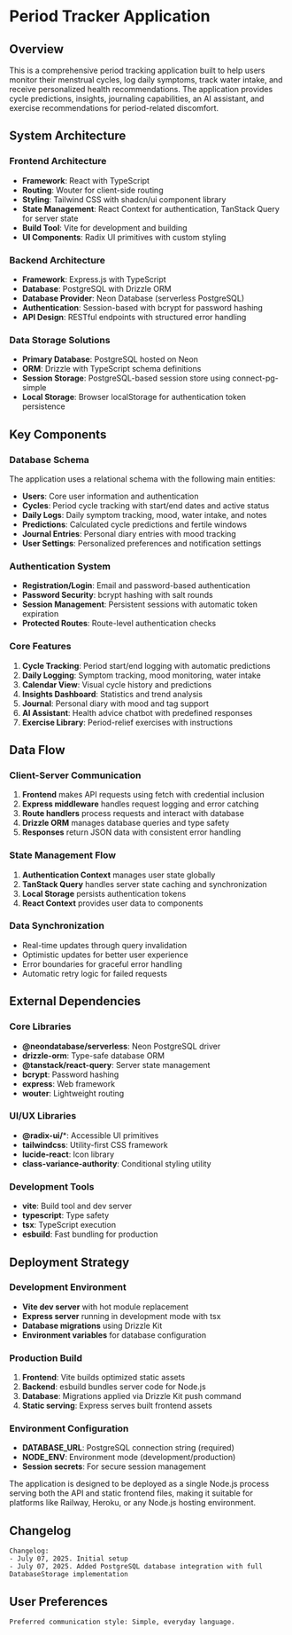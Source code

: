 # Period Tracker Application

## Overview

This is a comprehensive period tracking application built to help users monitor their menstrual cycles, log daily symptoms, track water intake, and receive personalized health recommendations. The application provides cycle predictions, insights, journaling capabilities, an AI assistant, and exercise recommendations for period-related discomfort.

## System Architecture

### Frontend Architecture
- **Framework**: React with TypeScript
- **Routing**: Wouter for client-side routing
- **Styling**: Tailwind CSS with shadcn/ui component library
- **State Management**: React Context for authentication, TanStack Query for server state
- **Build Tool**: Vite for development and building
- **UI Components**: Radix UI primitives with custom styling

### Backend Architecture
- **Framework**: Express.js with TypeScript
- **Database**: PostgreSQL with Drizzle ORM
- **Database Provider**: Neon Database (serverless PostgreSQL)
- **Authentication**: Session-based with bcrypt for password hashing
- **API Design**: RESTful endpoints with structured error handling

### Data Storage Solutions
- **Primary Database**: PostgreSQL hosted on Neon
- **ORM**: Drizzle with TypeScript schema definitions
- **Session Storage**: PostgreSQL-based session store using connect-pg-simple
- **Local Storage**: Browser localStorage for authentication token persistence

## Key Components

### Database Schema
The application uses a relational schema with the following main entities:
- **Users**: Core user information and authentication
- **Cycles**: Period cycle tracking with start/end dates and active status
- **Daily Logs**: Daily symptom tracking, mood, water intake, and notes
- **Predictions**: Calculated cycle predictions and fertile windows
- **Journal Entries**: Personal diary entries with mood tracking
- **User Settings**: Personalized preferences and notification settings

### Authentication System
- **Registration/Login**: Email and password-based authentication
- **Password Security**: bcrypt hashing with salt rounds
- **Session Management**: Persistent sessions with automatic token expiration
- **Protected Routes**: Route-level authentication checks

### Core Features
1. **Cycle Tracking**: Period start/end logging with automatic predictions
2. **Daily Logging**: Symptom tracking, mood monitoring, water intake
3. **Calendar View**: Visual cycle history and predictions
4. **Insights Dashboard**: Statistics and trend analysis
5. **Journal**: Personal diary with mood and tag support
6. **AI Assistant**: Health advice chatbot with predefined responses
7. **Exercise Library**: Period-relief exercises with instructions

## Data Flow

### Client-Server Communication
1. **Frontend** makes API requests using fetch with credential inclusion
2. **Express middleware** handles request logging and error catching
3. **Route handlers** process requests and interact with database
4. **Drizzle ORM** manages database queries and type safety
5. **Responses** return JSON data with consistent error handling

### State Management Flow
1. **Authentication Context** manages user state globally
2. **TanStack Query** handles server state caching and synchronization
3. **Local Storage** persists authentication tokens
4. **React Context** provides user data to components

### Data Synchronization
- Real-time updates through query invalidation
- Optimistic updates for better user experience
- Error boundaries for graceful error handling
- Automatic retry logic for failed requests

## External Dependencies

### Core Libraries
- **@neondatabase/serverless**: Neon PostgreSQL driver
- **drizzle-orm**: Type-safe database ORM
- **@tanstack/react-query**: Server state management
- **bcrypt**: Password hashing
- **express**: Web framework
- **wouter**: Lightweight routing

### UI/UX Libraries
- **@radix-ui/***: Accessible UI primitives
- **tailwindcss**: Utility-first CSS framework
- **lucide-react**: Icon library
- **class-variance-authority**: Conditional styling utility

### Development Tools
- **vite**: Build tool and dev server
- **typescript**: Type safety
- **tsx**: TypeScript execution
- **esbuild**: Fast bundling for production

## Deployment Strategy

### Development Environment
- **Vite dev server** with hot module replacement
- **Express server** running in development mode with tsx
- **Database migrations** using Drizzle Kit
- **Environment variables** for database configuration

### Production Build
1. **Frontend**: Vite builds optimized static assets
2. **Backend**: esbuild bundles server code for Node.js
3. **Database**: Migrations applied via Drizzle Kit push command
4. **Static serving**: Express serves built frontend assets

### Environment Configuration
- **DATABASE_URL**: PostgreSQL connection string (required)
- **NODE_ENV**: Environment mode (development/production)
- **Session secrets**: For secure session management

The application is designed to be deployed as a single Node.js process serving both the API and static frontend files, making it suitable for platforms like Railway, Heroku, or any Node.js hosting environment.

## Changelog
```
Changelog:
- July 07, 2025. Initial setup
- July 07, 2025. Added PostgreSQL database integration with full DatabaseStorage implementation
```

## User Preferences
```
Preferred communication style: Simple, everyday language.
```